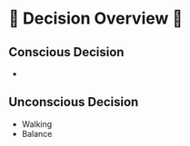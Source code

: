 # 💜 <neuro>Decision Overview </neuro>💜

## Conscious Decision

- 

## Unconscious Decision

- Walking
- Balance


